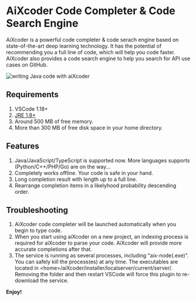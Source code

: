 # AiXcoder Code Completer & Code Search Engine

AiXcoder is a powerful code completer & code serach engine based on state-of-the-art deep learning technology. It has the potential of recommending you a full line of code, which will help you code faster. AiXcoder also provides a code search engine to help you search for API use cases on GitHub.

![writing Java code with aiXcoder](https://github.com/aixcoder-plugin/vscode-plugin/raw/master/images/java_example.gif)

## Requirements

1. VSCode 1.18+
2. [JRE 1.8+](https://adoptopenjdk.net/)
3. Around 500 MB of free memory.
4. More than 300 MB of free disk space in your home directory.

## Features

1. Java/JavaScript/TypeScript is supported now. More languages supports (Python/C++/PHP/Go) are on the way...
2. Completely works offline. Your code is safe in your hand.
3. Long completion result with length up to a full line.
4. Rearrange completion items in a likelyhood probability descending order.

## Troubleshooting

1. AiXcoder code completer will be launched automatically when you begin to type code.
2. When you start using aiXcoder on a new project, an indexing process is required for aiXcoder to parse your code. AiXcoder will provide more accurate completions after that.
3. The service is running as several processes, including "aix-node(.exe)". You can safely kill the process(es) at any time. The executables are located in &lt;home&gt;/aiXcoder/installer/localserver/current/server/. Removing the folder and then restart VSCode will force this plugin to re-download the service.

**Enjoy!**

